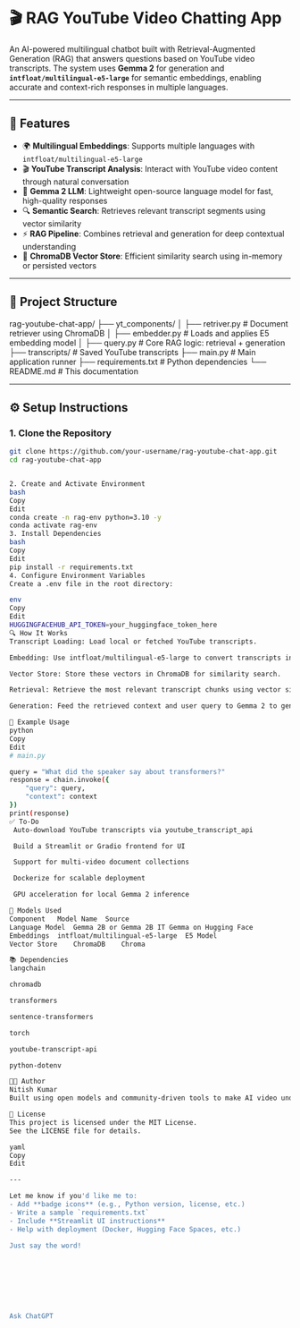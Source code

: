 # 🎬 RAG YouTube Video Chatting App

An AI-powered multilingual chatbot built with Retrieval-Augmented Generation (RAG) that answers questions based on YouTube video transcripts. The system uses **Gemma 2** for generation and **`intfloat/multilingual-e5-large`** for semantic embeddings, enabling accurate and context-rich responses in multiple languages.

---

## 🚀 Features

- 🌍 **Multilingual Embeddings**: Supports multiple languages with `intfloat/multilingual-e5-large`
- 🎬 **YouTube Transcript Analysis**: Interact with YouTube video content through natural conversation
- 🧠 **Gemma 2 LLM**: Lightweight open-source language model for fast, high-quality responses
- 🔍 **Semantic Search**: Retrieves relevant transcript segments using vector similarity
- ⚡ **RAG Pipeline**: Combines retrieval and generation for deep contextual understanding
- 💾 **ChromaDB Vector Store**: Efficient similarity search using in-memory or persisted vectors

---

## 📁 Project Structure

rag-youtube-chat-app/
├── yt_components/
│ ├── retriver.py # Document retriever using ChromaDB
│ ├── embedder.py # Loads and applies E5 embedding model
│ ├── query.py # Core RAG logic: retrieval + generation
├── transcripts/ # Saved YouTube transcripts
├── main.py # Main application runner
├── requirements.txt # Python dependencies
└── README.md # This documentation


---

## ⚙️ Setup Instructions

### 1. Clone the Repository

```bash
git clone https://github.com/your-username/rag-youtube-chat-app.git
cd rag-youtube-chat-app


2. Create and Activate Environment
bash
Copy
Edit
conda create -n rag-env python=3.10 -y
conda activate rag-env
3. Install Dependencies
bash
Copy
Edit
pip install -r requirements.txt
4. Configure Environment Variables
Create a .env file in the root directory:

env
Copy
Edit
HUGGINGFACEHUB_API_TOKEN=your_huggingface_token_here
🔍 How It Works
Transcript Loading: Load local or fetched YouTube transcripts.

Embedding: Use intfloat/multilingual-e5-large to convert transcripts into semantic vectors.

Vector Store: Store these vectors in ChromaDB for similarity search.

Retrieval: Retrieve the most relevant transcript chunks using vector similarity.

Generation: Feed the retrieved context and user query to Gemma 2 to generate a natural response.

💬 Example Usage
python
Copy
Edit
# main.py

query = "What did the speaker say about transformers?"
response = chain.invoke({
    "query": query,
    "context": context
})
print(response)
✅ To-Do
 Auto-download YouTube transcripts via youtube_transcript_api

 Build a Streamlit or Gradio frontend for UI

 Support for multi-video document collections

 Dockerize for scalable deployment

 GPU acceleration for local Gemma 2 inference

🧠 Models Used
Component	Model Name	Source
Language Model	Gemma 2B or Gemma 2B IT	Gemma on Hugging Face
Embeddings	intfloat/multilingual-e5-large	E5 Model
Vector Store	ChromaDB	Chroma

📚 Dependencies
langchain

chromadb

transformers

sentence-transformers

torch

youtube-transcript-api

python-dotenv

👨‍💻 Author
Nitish Kumar
Built using open models and community-driven tools to make AI video understanding more accessible.

📜 License
This project is licensed under the MIT License.
See the LICENSE file for details.

yaml
Copy
Edit

---

Let me know if you'd like me to:
- Add **badge icons** (e.g., Python version, license, etc.)
- Write a sample `requirements.txt`
- Include **Streamlit UI instructions**
- Help with deployment (Docker, Hugging Face Spaces, etc.)

Just say the word!








Ask ChatGPT
